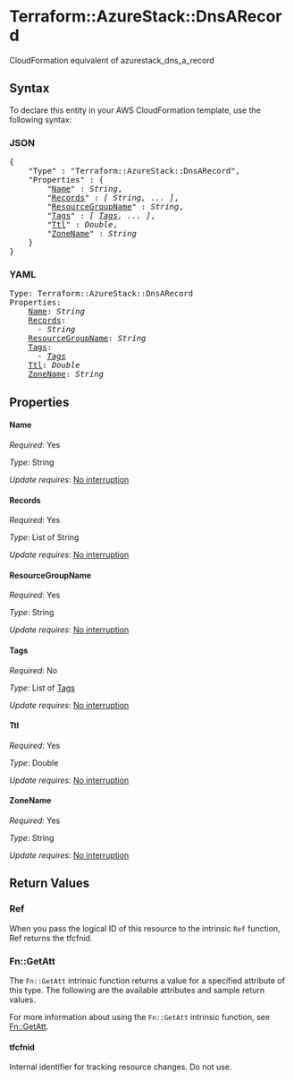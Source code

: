 # Terraform::AzureStack::DnsARecord

CloudFormation equivalent of azurestack_dns_a_record

## Syntax

To declare this entity in your AWS CloudFormation template, use the following syntax:

### JSON

<pre>
{
    "Type" : "Terraform::AzureStack::DnsARecord",
    "Properties" : {
        "<a href="#name" title="Name">Name</a>" : <i>String</i>,
        "<a href="#records" title="Records">Records</a>" : <i>[ String, ... ]</i>,
        "<a href="#resourcegroupname" title="ResourceGroupName">ResourceGroupName</a>" : <i>String</i>,
        "<a href="#tags" title="Tags">Tags</a>" : <i>[ <a href="tags.md">Tags</a>, ... ]</i>,
        "<a href="#ttl" title="Ttl">Ttl</a>" : <i>Double</i>,
        "<a href="#zonename" title="ZoneName">ZoneName</a>" : <i>String</i>
    }
}
</pre>

### YAML

<pre>
Type: Terraform::AzureStack::DnsARecord
Properties:
    <a href="#name" title="Name">Name</a>: <i>String</i>
    <a href="#records" title="Records">Records</a>: <i>
      - String</i>
    <a href="#resourcegroupname" title="ResourceGroupName">ResourceGroupName</a>: <i>String</i>
    <a href="#tags" title="Tags">Tags</a>: <i>
      - <a href="tags.md">Tags</a></i>
    <a href="#ttl" title="Ttl">Ttl</a>: <i>Double</i>
    <a href="#zonename" title="ZoneName">ZoneName</a>: <i>String</i>
</pre>

## Properties

#### Name

_Required_: Yes

_Type_: String

_Update requires_: [No interruption](https://docs.aws.amazon.com/AWSCloudFormation/latest/UserGuide/using-cfn-updating-stacks-update-behaviors.html#update-no-interrupt)

#### Records

_Required_: Yes

_Type_: List of String

_Update requires_: [No interruption](https://docs.aws.amazon.com/AWSCloudFormation/latest/UserGuide/using-cfn-updating-stacks-update-behaviors.html#update-no-interrupt)

#### ResourceGroupName

_Required_: Yes

_Type_: String

_Update requires_: [No interruption](https://docs.aws.amazon.com/AWSCloudFormation/latest/UserGuide/using-cfn-updating-stacks-update-behaviors.html#update-no-interrupt)

#### Tags

_Required_: No

_Type_: List of <a href="tags.md">Tags</a>

_Update requires_: [No interruption](https://docs.aws.amazon.com/AWSCloudFormation/latest/UserGuide/using-cfn-updating-stacks-update-behaviors.html#update-no-interrupt)

#### Ttl

_Required_: Yes

_Type_: Double

_Update requires_: [No interruption](https://docs.aws.amazon.com/AWSCloudFormation/latest/UserGuide/using-cfn-updating-stacks-update-behaviors.html#update-no-interrupt)

#### ZoneName

_Required_: Yes

_Type_: String

_Update requires_: [No interruption](https://docs.aws.amazon.com/AWSCloudFormation/latest/UserGuide/using-cfn-updating-stacks-update-behaviors.html#update-no-interrupt)

## Return Values

### Ref

When you pass the logical ID of this resource to the intrinsic `Ref` function, Ref returns the tfcfnid.

### Fn::GetAtt

The `Fn::GetAtt` intrinsic function returns a value for a specified attribute of this type. The following are the available attributes and sample return values.

For more information about using the `Fn::GetAtt` intrinsic function, see [Fn::GetAtt](https://docs.aws.amazon.com/AWSCloudFormation/latest/UserGuide/intrinsic-function-reference-getatt.html).

#### tfcfnid

Internal identifier for tracking resource changes. Do not use.

